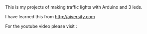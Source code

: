 This is my projects of making traffic lights with Arduino and 3 leds.

I have learned this from http://aiversity.com

For the youtube video please visit : 
